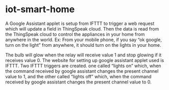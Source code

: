 # iot-smart-home
A Google Assistant applet is setup from IFTTT to trigger a web request which will update a field in ThingSpeak cloud. Then the data is read from the ThingSpeak cloud to control the appliances in your home from anywhere in the world. Ex: From your mobile phone, if you say “ok google, turn on the light” from anywhere, it should turn on the lights in your home.

The bulb will glow when the relay will receive value 1 and stop glowing if it receives value 0.
The website for setting up google assistant applet used is IFTTT.
Two IFTTT triggers are created. one called “lights
on” which, when the command received by google assistant changes the
present channel value to 1, and the other called “lights off” which, when
the command received by google assistant changes the present channel
value to 0.

